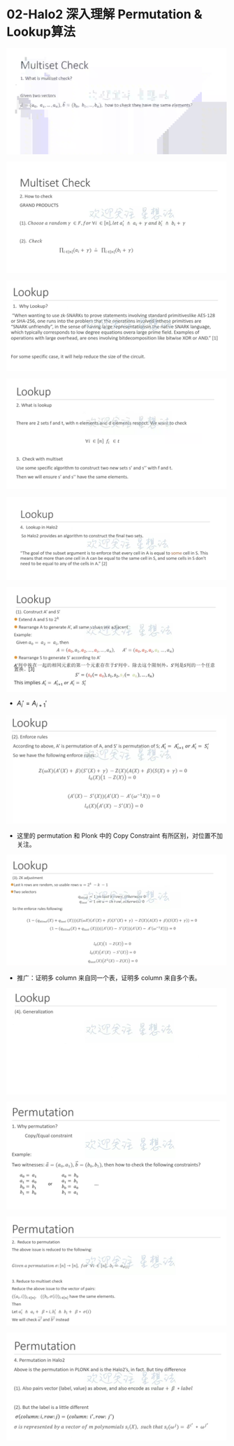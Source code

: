 # 02-Halo2 深入理解 Permutation & Lookup算法
![](./img/halo2-2-1.png)

![](./img/halo2-2-2.png)

![](./img/halo2-2-3.png)

![](./img/halo2-2-4.png)

![](./img/halo2-2-5.png)

![](./img/halo2-2-6.png)
* $A_i'=A_{i+1}'$ 

![](./img/halo2-2-7.png)

* 这里的 permutation 和 Plonk 中的 Copy Constraint 有所区别，对位置不加关注。

![](./img/halo2-2-8.png)

* 推广：证明多 column 来自同一个表，证明多 column 来自多个表。

![](./img/halo2-2-9.png)

![](./img/halo2-2-10.png)

![](./img/halo2-2-11.png)

![](./img/halo2-2-12.png)